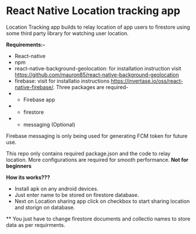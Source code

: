 # React Native Location tracking app
Location Tracking app builds to relay location of app users to firestore using some third party library for watching user location.

**Requirements:-**

* React-native
* npm
* react-native-background-geolocation: for installation instruction visit https://github.com/mauron85/react-native-background-geolocation
* firebase: visit for installatio instructions https://invertase.io/oss/react-native-firebase/. Three packages are required-
* * Firebase app
* * firestore
* * messaging (Optional)

Firebase messaging is only being used for generating FCM token for future use.

This repo only contains required package.json and the code to relay location. More configurations are required for smooth performance. **Not for beginners**


**How its works???**

* Install apk on any android devices.
* Just enter name to be stored on firestore database.
* Next on Location sharing app click on checkbox to start sharing location and storign on database.


** You just have to change firestore documents and collectio names to store data as per requirments. 

